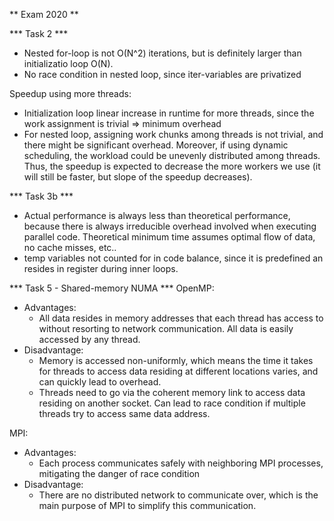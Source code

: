 ** Exam 2020 **

*** Task 2 ***
- Nested for-loop is not O(N^2) iterations, but is definitely larger than initializatio loop O(N).
- No race condition in nested loop, since iter-variables are privatized

Speedup using more threads:
- Initialization loop linear increase in runtime for more threads, since the work assignment is trivial => minimum overhead
- For nested loop, assigning work chunks among threads is not trivial, and there might be significant overhead. Moreover, if using dynamic scheduling, the workload could be unevenly distributed among threads. Thus, the speedup is expected to decrease the more workers we use (it will still be faster, but slope of the speedup decreases).


*** Task 3b ***
- Actual performance is always less than theoretical performance, because there is always irreducible overhead involved when executing parallel code. Theoretical minimum time assumes optimal flow of data, no cache misses, etc..
- temp variables not counted for in code balance, since it is predefined an resides in register during inner loops.


*** Task 5 - Shared-memory NUMA ***
OpenMP:
- Advantages:
    - All data resides in memory addresses that each thread has access to without resorting to network communication. All data is easily accessed by any thread.
- Disadvantage:
    - Memory is accessed non-uniformly, which means the time it takes for threads to access data residing at different locations varies, and can quickly lead to overhead.
    - Threads need to go via the coherent memory link to access data residing on another socket. Can lead to race condition if multiple threads try to access same data address.

MPI:
- Advantages:
    - Each process communicates safely with neighboring MPI processes, mitigating the danger of race condition
- Disadvantage:
    - There are no distributed network to communicate over, which is the main purpose of MPI to simplify this communication. 